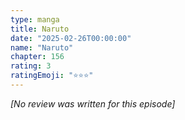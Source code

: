 ```yaml
---
type: manga
title: Naruto
date: "2025-02-26T00:00:00"
name: "Naruto"
chapter: 156
rating: 3
ratingEmoji: "⭐️⭐️⭐️"
---
```


_[No review was written for this episode]_